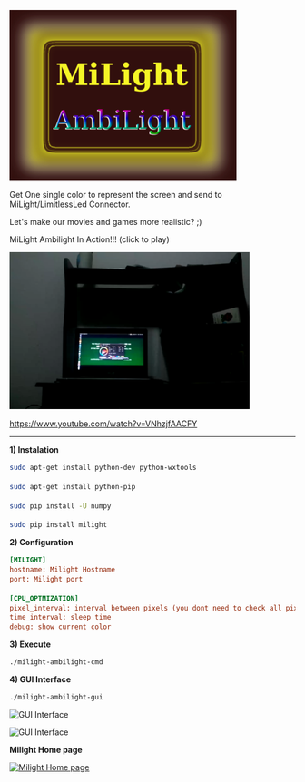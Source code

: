 ![LOGO](https://raw.githubusercontent.com/masterzion/milight-ambilight/master/imgs/migui.png)





Get One single color to represent the screen and send to MiLight/LimitlessLed Connector.

Let's make our movies and games more realistic? ;)


MiLight Ambilight In Action!!! (click to play)

[![MiLight Ambilight in Action](https://raw.githubusercontent.com/masterzion/milight-ambilight/master/imgs/youtube.png)](https://www.youtube.com/watch?v=VNhzjfAACFY)

https://www.youtube.com/watch?v=VNhzjfAACFY




---

**1) Instalation**
``` bash
sudo apt-get install python-dev python-wxtools

sudo apt-get install python-pip

sudo pip install -U numpy

sudo pip install milight
```

**2) Configuration**
``` ini
[MILIGHT]
hostname: Milight Hostname
port: Milight port

[CPU_OPTMIZATION]
pixel_interval: interval between pixels (you dont need to check all pixels )
time_interval: sleep time
debug: show current color
```

**3) Execute**
``` bash
./milight-ambilight-cmd
```


**4) GUI Interface**

``` bash
./milight-ambilight-gui
```


![GUI Interface](http://s7.postimg.org/w593zqguj/milight_gui1.png)



![GUI Interface](http://s24.postimg.org/nmwmecafp/milight_gui2.png)


**Milight Home page**

[![Milight Home page](http://cdn2.bigcommerce.com/n-d57o0b/jesswyt/products/78/images/266/milight_bulb1__74439.1404685995.220.290.jpg?c=2)](http://www.milight.com/milight-rgbw/)
